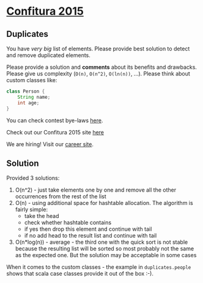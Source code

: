 # [Confitura 2015](http://tech.viacom.com/warsawsdc/confitura2015/)
## Duplicates

You have *very big* list of elements. Please provide best solution to detect and remove duplicated elements.

Please provide a solution and **comments** about its benefits and drawbacks. Please give us complexity (`O(n)`, `O(n^2)`, `O(ln(n))`, ...). Please think about custom classes like:

```java
class Person {
    String name;
    int age;
}
```

You can check contest bye-laws [here](http://tech.viacom.com/warsawsdc/confitura2015/Regulamin_konkurs_Viacom_programmer_adventure_2015.pdf).

Check out our Confitura 2015 site [here](http://tech.viacom.com/warsawsdc/confitura2015/)

We are hiring! Visit our [career site](http://tech.viacom.com/careers/).

## Solution
Provided 3 solutions:
1) O(n^2) - just take elements one by one and remove all the other occurrences from the rest of the list
2) O(n) - using additional space for hashtable allocation. The algorithm is fairly simple:
    - take the head
    - check whether hashtable contains
    - if yes then drop this element and continue with tail
    - if no add head to the result list and continue with tail
3) O(n*log(n)) - average - the third one with the quick sort is not stable because the resulting list will be sorted so most probably not the same as the expected one. But the solution may be acceptable in some cases

When it comes to the custom classes - the example in ```duplicates.people``` shows that scala case classes provide it out of the box :-).